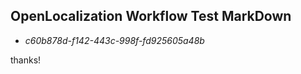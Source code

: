 ## OpenLocalization Workflow Test MarkDown
* *c60b878d-f142-443c-998f-fd925605a48b*
 
thanks!

<!--HONumber=Oct16_HO3-->


